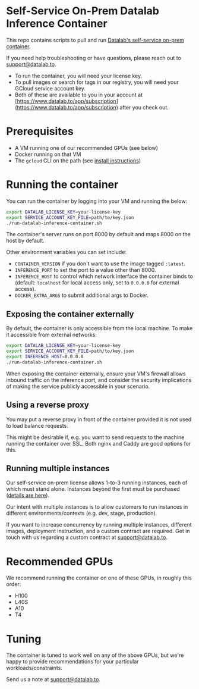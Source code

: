 # Self-Service On-Prem Datalab Inference Container

This repo contains scripts to pull and run [Datalab's self-service on-prem container](https://documentation.datalab.to/docs/on-prem/self-serve/overview).

If you need help troubleshooting or have questions, please reach out to [support@datalab.to](mailto:support@datalab.to).

- To run the container, you will need your license key.
- To pull images or search for tags in our registry, you will need your GCloud service account key.
- Both of these are available to you in your account at [https://www.datalab.to/app/subscription](https://www.datalab.to/app/subscription) after you check out.

# Prerequisites

- A VM running one of our recommended GPUs (see below)
- Docker running on that VM
- The `gcloud` CLI on the path (see [install instructions](https://cloud.google.com/sdk/docs/install))

# Running the container

You can run the container by logging into your VM and running the below:

```bash
export DATALAB_LICENSE_KEY=your-license-key
export SERVICE_ACCOUNT_KEY_FILE=path/to/key.json
./run-datalab-inference-container.sh
```

The container's server runs on port 8000 by default and maps 8000 on the host by default.

Other environment variables you can set include:

- `CONTAINER_VERSION` if you don't want to use the image tagged `:latest`.
- `INFERENCE_PORT` to set the port to a value other than 8000.
- `INFERENCE_HOST` to control which network interface the container binds to (default: `localhost` for local access only, set to `0.0.0.0` for external access).
- `DOCKER_EXTRA_ARGS` to submit additional args to Docker.

## Exposing the container externally

By default, the container is only accessible from the local machine. To make it accessible from external networks:

```bash
export DATALAB_LICENSE_KEY=your-license-key
export SERVICE_ACCOUNT_KEY_FILE=path/to/key.json
export INFERENCE_HOST=0.0.0.0
./run-datalab-inference-container.sh
```

When exposing the container externally, ensure your VM's firewall allows inbound traffic on the inference port, and consider the security implications of making the service publicly accessible in your scenario.

## Using a reverse proxy

You may put a reverse proxy in front of the container provided it is not used to load balance requests.

This might be desirable if, e.g. you want to send requests to the machine running the container over SSL. Both nginx and Caddy are good options for this.

## Running multiple instances

Our self-service on-prem license allows 1-to-3 running instances, each of which must stand alone. Instances beyond the first must be purchased ([details are here](https://documentation.datalab.to/docs/on-prem/self-serve/overview)).

Our intent with multiple instances is to allow customers to run instances in different environments/contexts (e.g. dev, stage, production).

If you want to increase concurrency by running multiple instances, different images, deployment instruction, and a custom contract are required. Get in touch with us regarding a custom contract at [support@datalab.to](mailto:support@datalab.to).

# Recommended GPUs

We recommend running the container on one of these GPUs, in roughly this order:

- H100
- L40S
- A10
- T4

# Tuning

The container is tuned to work well on any of the above GPUs, but we're happy to provide recommendations for your particular workloads/constraints.

Send us a note at [support@datalab.to](mailto:support@datalab.to).
